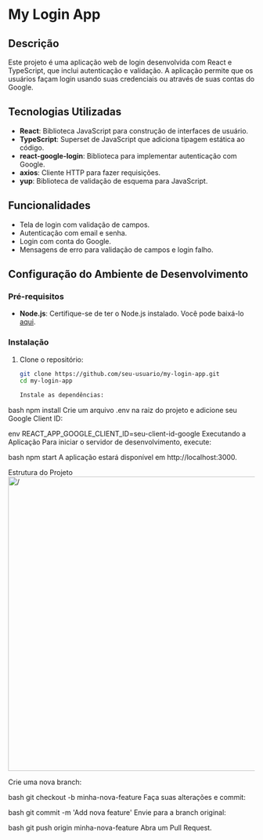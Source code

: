 # My Login App

## Descrição

Este projeto é uma aplicação web de login desenvolvida com React e TypeScript, que inclui autenticação e validação. A aplicação permite que os usuários façam login usando suas credenciais ou através de suas contas do Google.

## Tecnologias Utilizadas

- **React**: Biblioteca JavaScript para construção de interfaces de usuário.
- **TypeScript**: Superset de JavaScript que adiciona tipagem estática ao código.
- **react-google-login**: Biblioteca para implementar autenticação com Google.
- **axios**: Cliente HTTP para fazer requisições.
- **yup**: Biblioteca de validação de esquema para JavaScript.

## Funcionalidades

- Tela de login com validação de campos.
- Autenticação com email e senha.
- Login com conta do Google.
- Mensagens de erro para validação de campos e login falho.

## Configuração do Ambiente de Desenvolvimento

### Pré-requisitos

- **Node.js**: Certifique-se de ter o Node.js instalado. Você pode baixá-lo [aqui](https://nodejs.org/).

### Instalação

1. Clone o repositório:
   ```bash
   git clone https://github.com/seu-usuario/my-login-app.git
   cd my-login-app

   Instale as dependências:

bash
npm install
Crie um arquivo .env na raiz do projeto e adicione seu Google Client ID:

env
REACT_APP_GOOGLE_CLIENT_ID=seu-client-id-google
Executando a Aplicação
Para iniciar o servidor de desenvolvimento, execute:

bash
npm start
A aplicação estará disponível em http://localhost:3000.

Estrutura do Projeto
<img src="https://iili.io/2A8kMns.png" alt="/" width="600" height="600" />



Crie uma nova branch:

bash
git checkout -b minha-nova-feature
Faça suas alterações e commit:

bash
git commit -m 'Add nova feature'
Envie para a branch original:

bash
git push origin minha-nova-feature
Abra um Pull Request.
